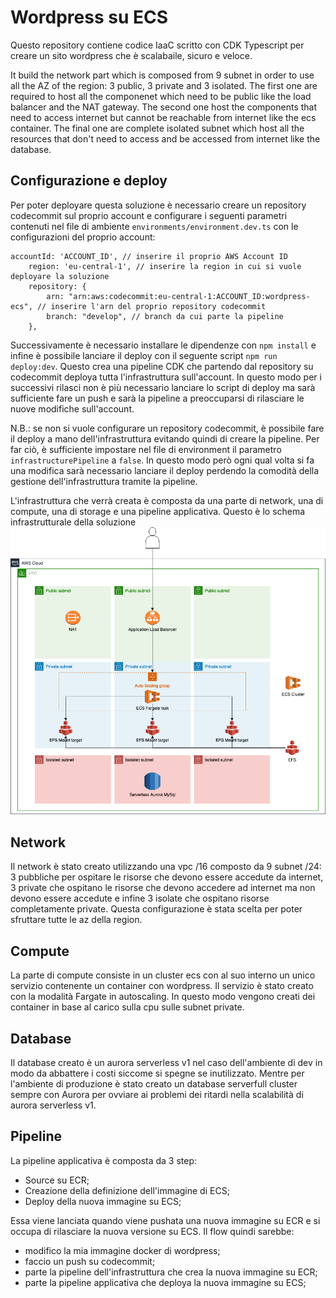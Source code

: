 # Wordpress su ECS

Questo repository contiene codice IaaC scritto con CDK Typescript per creare un sito wordpress che è scalabaile, sicuro e veloce.

It build the network part which is composed from 9 subnet in order to use all the AZ of the region: 3 public, 3 private and 3 isolated.
The first one are required to host all the componenet which need to be public like the load balancer and the NAT gateway. 
The second one host the components that need to access internet but cannot be reachable from internet like the ecs container.
The final one are complete isolated subnet which host all the resources that don't need to access and be accessed from internet like the database.

## Configurazione e deploy
Per poter deployare questa soluzione è necessario creare un repository codecommit sul proprio account e configurare i seguenti parametri contenuti nel file di ambiente `environments/environment.dev.ts` con le configurazioni del proprio account:
```
accountId: 'ACCOUNT_ID', // inserire il proprio AWS Account ID
	region: 'eu-central-1', // inserire la region in cui si vuole deployare la soluzione
	repository: {
		arn: "arn:aws:codecommit:eu-central-1:ACCOUNT_ID:wordpress-ecs", // inserire l'arn del proprio repository codecommit
		branch: "develop", // branch da cui parte la pipeline
	},
```

Successivamente è necessario installare le dipendenze con `npm install` e infine è possibile lanciare il deploy con il seguente script `npm run deploy:dev`.
Questo crea una pipeline CDK che partendo dal repository su codecommit deploya tutta l'infrastruttura sull'account. In questo modo per i successivi rilasci non è più necessario lanciare lo script di deploy ma sarà sufficiente fare un push e sarà la pipeline a preoccuparsi di rilasciare le nuove modifiche sull'account.

N.B.: se non si vuole configurare un repository codecommit, è possibile fare il deploy a mano dell'infrastruttura evitando quindi di creare la pipeline. Per far ciò, è sufficiente impostare nel file di environment il parametro `infrastructurePipeline` a `false`. In questo modo però ogni qual volta si fa una modifica sarà necessario lanciare il deploy perdendo la comodità della gestione dell'infrastruttura tramite la pipeline.

L'infrastruttura che verrà creata è composta da una parte di network, una di compute, una di storage e una pipeline applicativa.
Questo è lo schema infrastrutturale della soluzione ![wordpress su ecs](ecs-wordpress.png)
## Network
Il network è stato creato utilizzando una vpc /16 composto da 9 subnet /24: 3 pubbliche per ospitare le risorse che devono essere accedute da internet, 3 private che ospitano le risorse che devono accedere ad internet ma non devono essere accedute e infine 3 isolate che ospitano risorse completamente private. Questa configurazione è stata scelta per poter sfruttare tutte le az della region.
## Compute
La parte di compute consiste in un cluster ecs con al suo interno un unico servizio contenente un container con wordpress. Il servizio è stato creato con la modalità Fargate in autoscaling. In questo modo vengono creati dei container in base al carico sulla cpu sulle subnet private.
## Database
Il database creato è un aurora serverless v1 nel caso dell'ambiente di dev in modo da abbattere i costi siccome si spegne se inutilizzato. Mentre per l'ambiente di produzione è stato creato un database serverfull cluster sempre con Aurora per ovviare ai problemi dei ritardi nella scalabilità di aurora serverless v1.
## Pipeline
La pipeline applicativa è composta da 3 step:
- Source su ECR;
- Creazione della definizione dell'immagine di ECS;
- Deploy della nuova immagine su ECS;

Essa viene lanciata quando viene pushata una nuova immagine su ECR e si occupa di rilasciare la nuova versione su ECS. Il flow quindi sarebbe:
- modifico la mia immagine docker di wordpress;
- faccio un push su codecommit; 
- parte la pipeline dell'infrastruttura che crea la nuova immagine su ECR;
- parte la pipeline applicativa che deploya la nuova immagine su ECS;
